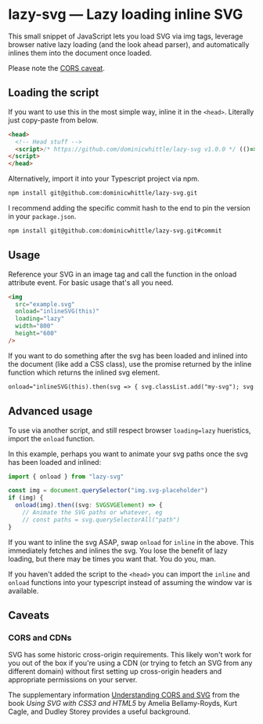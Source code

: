 # lazy-svg — Lazy loading inline SVG

This small snippet of JavaScript lets you load SVG via img tags, leverage browser native lazy loading (and the look ahead parser), and automatically inlines them into the document once loaded.

Please note the [CORS caveat](#cors-and-cdns).

## Loading the script

If you want to use this in the most simple way, inline it in the `<head>`. Literally just copy-paste from below.

```html
<head>
  <!-- Head stuff -->
  <script>/* https://github.com/dominicwhittle/lazy-svg v1.0.0 */ (()=>{var r=async n=>fetch(n.src).then(e=>e.text()).then(e=>{let t=new DOMParser().parseFromString(e,"text/html").querySelector("svg");return n.replaceWith(t),t});window.inlineSVG=r;})();
</script>
</head>
```

Alternatively, import it into your Typescript project via npm.

```bash
npm install git@github.com:dominicwhittle/lazy-svg.git
```

I recommend adding the specific commit hash to the end to pin the version in your `package.json`.

```bash
npm install git@github.com:dominicwhittle/lazy-svg.git#commit
```

## Usage

Reference your SVG in an image tag and call the function in the onload attribute event. For basic usage that's all you need.

```html
<img
  src="example.svg"
  onload="inlineSVG(this)"
  loading="lazy"
  width="800"
  height="600"
/>
```

If you want to do something after the svg has been loaded and inlined into the document (like add a CSS class), use the promise returned by the inline function which returns the inlined svg element.

```html
onload="inlineSVG(this).then(svg => { svg.classList.add("my-svg"); svg.addAttribute("aria-role", "presentation") })"
```

## Advanced usage

To use via another script, and still respect browser `loading=lazy` hueristics, import the `onload` function.

In this example, perhaps you want to animate your svg paths once the svg has been loaded and inlined:

```typescript
import { onload } from "lazy-svg"

const img = document.querySelector("img.svg-placeholder")
if (img) {
  onload(img).then((svg: SVGSVGElement) => {
    // Animate the SVG paths or whatever, eg
    // const paths = svg.querySelectorAll("path")
}
```

If you want to inline the svg ASAP, swap `onload` for `inline` in the above. This immediately fetches and inlines the svg. You lose the benefit of lazy loading, but there may be times you want that. You do you, man.

If you haven't added the script to the `<head>` you can import the `inline` and `onload` functions into your typescript instead of assuming the window var is available.

## Caveats

### CORS and CDNs

SVG has some historic cross-origin requirements. This likely won't work for you out of the box if you're using a CDN (or trying to fetch an SVG from any different domain) without first setting up cross-origin headers and appropriate permissions on your server.

The supplementary information [Understanding CORS and SVG](https://oreillymedia.github.io/Using_SVG/extras/ch10-cors.html) from the book *Using SVG with CSS3 and HTML5* by Amelia Bellamy-Royds, Kurt Cagle, and Dudley Storey provides a useful background.
